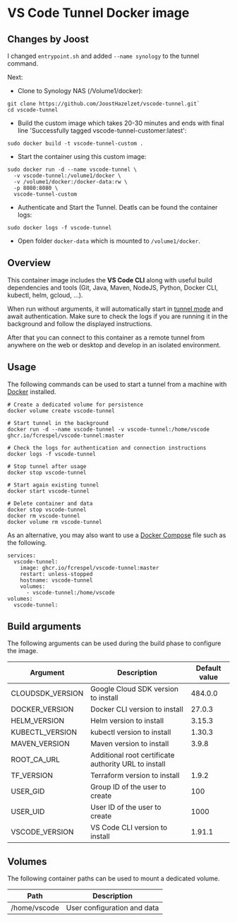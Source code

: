 # VS Code Tunnel Docker image

## Changes by Joost

I changed `entrypoint.sh` and added `--name synology` to the tunnel command.

Next:
- Clone to Synology NAS (/Volume1/docker):
```
git clone https://github.com/JoostHazelzet/vscode-tunnel.git`
cd vscode-tunnel
```
- Build the custom image which takes 20-30 minutes and ends with final line 'Successfully tagged vscode-tunnel-customer:latest':
```
sudo docker build -t vscode-tunnel-custom .
```
- Start the container using this custom image:
```
sudo docker run -d --name vscode-tunnel \
  -v vscode-tunnel:/volume1/docker \
  -v /volume1/docker:/docker-data:rw \
  -p 8080:8080 \
  vscode-tunnel-custom
```
- Authenticate and Start the Tunnel. Deatls can be found the container logs:
```
sudo docker logs -f vscode-tunnel
```
- Open folder `docker-data` which is mounted to `/volume1/docker`.

## Overview

This container image includes the **VS Code CLI** along with useful build dependencies and tools (Git, Java, Maven, NodeJS, Python, Docker CLI, kubectl, helm, gcloud, ...).

When run without arguments, it will automatically start in [tunnel mode](https://code.visualstudio.com/docs/remote/tunnels) and await authentication. Make sure to check the logs if you are running it in the background and follow the displayed instructions.

After that you can connect to this container as a remote tunnel from anywhere on the web or desktop and develop in an isolated environment.

## Usage

The following commands can be used to start a tunnel from a machine with [Docker](https://docs.docker.com/engine/) installed.

```
# Create a dedicated volume for persistence
docker volume create vscode-tunnel

# Start tunnel in the background
docker run -d --name vscode-tunnel -v vscode-tunnel:/home/vscode ghcr.io/fcrespel/vscode-tunnel:master

# Check the logs for authentication and connection instructions
docker logs -f vscode-tunnel

# Stop tunnel after usage
docker stop vscode-tunnel

# Start again existing tunnel
docker start vscode-tunnel

# Delete container and data
docker stop vscode-tunnel
docker rm vscode-tunnel
docker volume rm vscode-tunnel
```

As an alternative, you may also want to use a [Docker Compose](https://docs.docker.com/compose/) file such as the following.

```
services:
  vscode-tunnel:
    image: ghcr.io/fcrespel/vscode-tunnel:master
    restart: unless-stopped
    hostname: vscode-tunnel
    volumes:
      - vscode-tunnel:/home/vscode
volumes:
  vscode-tunnel:
```

## Build arguments

The following arguments can be used during the build phase to configure the image.

| Argument | Description | Default value |
| -------- | ----------- | ------------- |
| CLOUDSDK_VERSION | Google Cloud SDK version to install | 484.0.0 |
| DOCKER_VERSION | Docker CLI version to install | 27.0.3 |
| HELM_VERSION | Helm version to install | 3.15.3 |
| KUBECTL_VERSION | kubectl version to install | 1.30.3 |
| MAVEN_VERSION | Maven version to install | 3.9.8 |
| ROOT_CA_URL | Additional root certificate authority URL to install | |
| TF_VERSION | Terraform version to install | 1.9.2 |
| USER_GID | Group ID of the user to create | 100 |
| USER_UID | User ID of the user to create | 1000 |
| VSCODE_VERSION | VS Code CLI version to install | 1.91.1 |

## Volumes

The following container paths can be used to mount a dedicated volume.

| Path | Description |
| ---- | ----------- |
| /home/vscode | User configuration and data |
